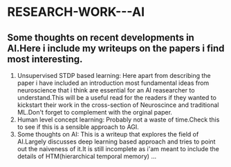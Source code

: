 # RESEARCH-WORK---AI
## Some thoughts on recent developments in AI.Here i include my writeups on the papers i find most interesting.
1. Unsupervised STDP based learning: Here apart from describing the paper i have included an introduction most fundamental ideas from neuroscience that i think are essential for an AI reasearcher to understand.This will be a useful read for the readers if they wanted to kickstart their work in the cross-section of Neuroscince and traditional ML.Don't forget to complement with the orginal paper.
2. Human level concept learning: Probably not a waste of time.Check this to see if this is a sensible approach to AGI.
3. Some thoughts on AI: This is a writeup that explores the field of AI.Largely discusses deep learning based approach and tries to point out the naiveness of it.It is still incomplete as i'am meant to include the details of HTM(hierarchical temporal memory) ...
